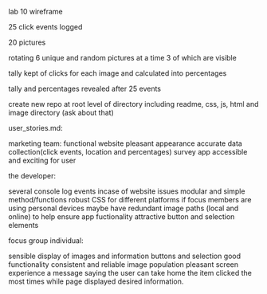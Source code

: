 lab 10 wireframe

25 click events logged 

20 pictures

rotating 6 unique and random pictures at a time
3 of which are visible

tally kept of clicks for each image and calculated into percentages

tally and percentages revealed after 25 events

create new repo at root level of directory including readme, css, js, html and image directory (ask about that)

user_stories.md:

marketing team:
functional website
pleasant appearance
accurate data collection(click events, location and percentages)
survey app accessible and exciting for user

the developer:

several console log events incase of website issues
modular and simple method/functions
robust CSS for different platforms if focus members are using personal devices
maybe have redundant image paths (local and online) to help ensure app fuctionality
attractive button and selection elements

focus group individual:

sensible display of images and information
buttons and selection good functionality
consistent and reliable image population
pleasant screen experience
a message saying the user can take home the item clicked the most times while page displayed desired information.
